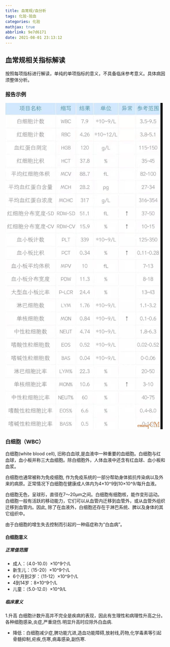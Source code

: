 ```yaml
---
title: 血常规/血分析
tags: 化验-验血
categories: 化验
mathjax: true
abbrlink: 9e7d6171
date: 2021-08-01 23:13:12
---
```


## 血常规相关指标解读
  按照每项指标进行解读，单纯的单项指标的意义，不具备临床参考意义。具体病因须整体分析。

### 报告示例
![血分析](https://raw.githubusercontent.com/cmeng-CM/image-hosting/master/img/医学信息/血分析.jpg)

### 白细胞（WBC）
白细胞(white blood cell), 旧称白血球,是血液中一种重要的血细胞。白细胞与红血球，血小板并称三大血细胞。除白细胞外，人体血液中还含有红血球、血小板和血浆。

白细胞也通常被称为免疫细胞, 作为免疫系统的一部分帮助身体抵抗传染病以及外来的病原。正常情况下白细胞在健康成人体内为4×10^9到10×10^9/每升血液。

白细胞无色，呈球形，直径在7～20μm之间。白细胞有细胞核，能作变形运动。白细胞一般有活跃的移动能力，它们可以从血管内迁移到血管外，或从血管外组织迁移到血管内。因此, 除了在血液外，白细胞还存在于淋巴系统、脾以及身体的其它组织中。

由于白细胞的增生失去控制而引起的一种癌症称为“白血病”。

#### 白细胞意义
##### 正常值范围
  * 成人：（4.0-10.0）×10^9个/L
  * 新生儿：（15-20）×10^9个/L
  * 6个月到2岁：（11-12）×10^9个/L
  * 4到14岁：8×10^9个/L
  * 儿童：（5.0-12.0）×10^9/L
##### 临床意义
1.升高
白细胞计数升高并不完全是疾病的表现，因此有生理性和病理性升高之分。
各种细胞感染,炎症,严重烧伤.明显升高时应除外白血病.
  * 降低：白细胞减少症,脾功能亢进,造血功能障碍,放射线,药物,化学毒素等引起骨髓抑制,疟疾,伤寒,病毒感染,副伤寒.

